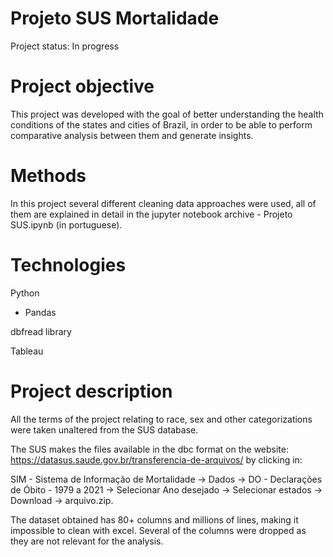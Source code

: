 # Projeto SUS Mortalidade

Project status: In progress

# Project objective

This project was developed with the goal of better understanding the health conditions of the states and cities of Brazil, in order to be able to perform comparative analysis between them and generate insights. 
# Methods

In this project several different cleaning data approaches were used, all of them are explained in detail  in the jupyter notebook archive - Projeto SUS.ipynb (in portuguese).

# Technologies

Python

* Pandas

dbfread library

Tableau

# Project description

All the terms of the project relating to race, sex and other categorizations were taken unaltered from the SUS database.

The SUS makes the files available in the dbc format on the website: https://datasus.saude.gov.br/transferencia-de-arquivos/ by clicking in:

SIM - Sistema de Informação de Mortalidade -> Dados -> DO - Declarações de Óbito - 1979 a 2021 -> Selecionar Ano desejado -> Selecionar estados -> Download -> arquivo.zip.

The dataset obtained has 80+ columns and millions of lines, making it impossible to clean with excel. Several of the columns were dropped as they are not relevant for the analysis.
